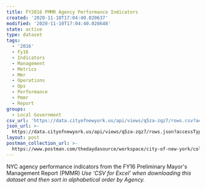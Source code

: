 ```yaml
---
title: FY2016 PMMR Agency Performance Indicators
created: '2020-11-10T17:04:40.020637'
modified: '2020-11-10T17:04:40.020648'
state: active
type: dataset
tags:
  - '2016'
  - Fy16
  - Indicators
  - Management
  - Metrics
  - Mmr
  - Operations
  - Ops
  - Performance
  - Pmmr
  - Report
groups:
  - Local Government
csv_url: 'https://data.cityofnewyork.us/api/views/q5za-zqz7/rows.csv?accessType=DOWNLOAD'
json_url: >-
  https://data.cityofnewyork.us/api/views/q5za-zqz7/rows.json?accessType=DOWNLOAD
layout: post
postman_collection_url: >-
  https://www.postman.com/thedaydasource/workspace/city-of-new-york/collection/15909983-e25f7638-7549-4505-b4d2-bd7b1a902459
---
```

NYC agency performance indicators from the FY16 Preliminary Mayor's Management Report (PMMR)
<i>Use ‘CSV for Excel’ when downloading this dataset and then sort in alphabetical order by Agency.<i>
